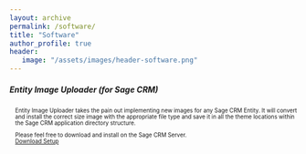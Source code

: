 ```yaml
---
layout: archive
permalink: /software/
title: "Software"
author_profile: true
header: 
   image: "/assets/images/header-software.png" 
---
```

<h5>Entity Image Uploader (for Sage CRM)</h5>
<p style="padding-left:1em;font-size:0.70em;">Entity Image Uploader takes the pain out implementing new images for any Sage CRM Entity. It will convert and install the correct size image with the appropriate file type and save it in all the theme locations within the Sage CRM application directory structure.</p>
<p style="padding-left:1em;font-size:0.70em;">Please feel free to download and install on the Sage CRM Server.<br><a href="https://1drv.ms/u/s!At3810Vk-70NgU3xinJIc_Y4BJM-?e=IeqxAM" target="_blank">Download Setup</a></p>

